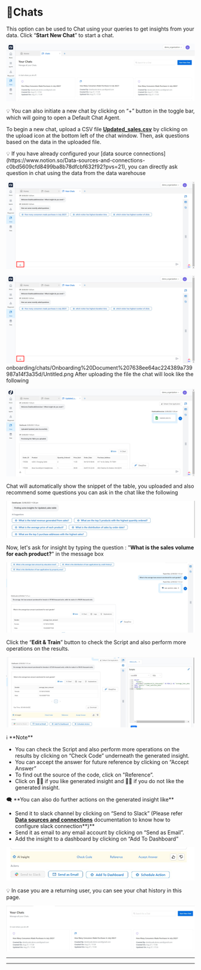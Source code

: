 # 💬Chats

This option can be used to Chat using your queries to get insights from your data. Click “**Start New Chat**” to start a chat.

![Untitled](https://raw.githubusercontent.com/soumya-df/Documentations/903f167e062be559af1f77d5c1f2b5a5b8df4f90/onboarding/chats/Chats%20ff88152b38a845088b27e6765d040be6/Untitled.png)

<aside>
💡 You can also initiate a new chat by clicking on “+” button in the toggle bar, which will going to open a Default Chat Agent.

</aside>

To begin a new chat, upload a CSV file **[Updated_sales.csv](https://www.kaggle.com/datasets/deepanshuverma0154/sales-dataset-of-ecommerce-electronic-products)** by clicking on the upload icon at the bottom left of the chat window. Then, ask questions based on the data in the uploaded file.

<aside>
💡 If you have already configured your [data source connections](https://www.notion.so/Data-sources-and-connections-c0bd5609cfd8499ba8b78dfcbf632f92?pvs=21), you can directly ask question in chat using the data from the data warehouse

</aside>

![Untitled](https://raw.githubusercontent.com/soumya-df/Documentations/903f167e062be559af1f77d5c1f2b5a5b8df4f90/onboarding/chats/Onboarding%20Document%207638ee64ac224389a739987a14f3a35d/Untitled.png)

![Untitled](Onboarding%20Document%207638ee64ac224389a739987a14f3a35d/Untitled.png)
onboarding/chats/Onboarding%20Document%207638ee64ac224389a739987a14f3a35d/Untitled.png
After uploading the file the chat will look like the following

![Untitled](https://raw.githubusercontent.com/soumya-df/Documentations/903f167e062be559af1f77d5c1f2b5a5b8df4f90/onboarding/chats/Chats%20ff88152b38a845088b27e6765d040be6/Untitled%201.png)

Chat will automatically show the snippet of the table, you uploaded and also recommend some questions you can ask in the chat like the following

![Untitled](https://raw.githubusercontent.com/soumya-df/Documentations/903f167e062be559af1f77d5c1f2b5a5b8df4f90/onboarding/chats/Chats%20ff88152b38a845088b27e6765d040be6/Untitled%202.png)

Now, let's ask for insight by typing the question  : "**What is the sales volume for each product?**" in the message box

![Untitled](https://raw.githubusercontent.com/soumya-df/Documentations/903f167e062be559af1f77d5c1f2b5a5b8df4f90/onboarding/chats/Chats%20ff88152b38a845088b27e6765d040be6/Untitled%203.png)

Click the “**Edit & Train**” button to check the Script and also perform more operations on the results.

![Untitled](https://raw.githubusercontent.com/soumya-df/Documentations/903f167e062be559af1f77d5c1f2b5a5b8df4f90/onboarding/chats/Chats%20ff88152b38a845088b27e6765d040be6/Untitled%204.png)

<aside>
ℹ️ **Note**

- You can check the Script and also perform more operations on the results by clicking on “Check Code” underneath the generated insight.
- You can accept the answer for future reference by clicking on “Accept Answer”
- To find out the source of the code, click on "Reference”.
- Click on 👍🏻 if you like generated insight and 👎🏻 if you do not like the generated insight.
</aside>

<aside>
🗨️ **You can also do further actions on the generated insight like**

- Send it to slack channel by clicking on “Send to Slack” (Please refer **[Data sources and connections](https://www.notion.so/Data-sources-and-connections-c0bd5609cfd8499ba8b78dfcbf632f92?pvs=21)** documentation to know how to configure slack connection**)**
- Send it as email to any email account by clicking on “Send as Email”.
- Add the insight to a dashboard by clicking on “Add To Dashboard”
</aside>

![Untitled](https://raw.githubusercontent.com/soumya-df/Documentations/903f167e062be559af1f77d5c1f2b5a5b8df4f90/onboarding/chats/Chats%20ff88152b38a845088b27e6765d040be6/Untitled%205.png)

<aside>
💡 In case you are a returning user, you can see your chat history in this page.

</aside>

![Untitled](https://raw.githubusercontent.com/soumya-df/Documentations/903f167e062be559af1f77d5c1f2b5a5b8df4f90/onboarding/chats/Chats%20ff88152b38a845088b27e6765d040be6/Untitled%206.png)

---

---
